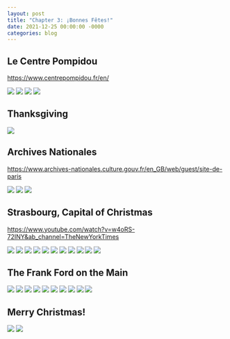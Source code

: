 ```yaml
---
layout: post
title: "Chapter 3: ¡Bonnes Fêtes!"
date: 2021-12-25 00:00:00 -0000
categories: blog
---
```


## Le Centre Pompidou

https://www.centrepompidou.fr/en/

![](/assets/images/2021-12-25-paris-chapter3/cp1.heic)
![](/assets/images/2021-12-25-paris-chapter3/cp2.heic)
![](/assets/images/2021-12-25-paris-chapter3/cp3.heic)
![](/assets/images/2021-12-25-paris-chapter3/cp4.heic)

## Thanksgiving

![](/assets/images/2021-12-25-paris-chapter3/tg1.heic)

## Archives Nationales

https://www.archives-nationales.culture.gouv.fr/en_GB/web/guest/site-de-paris

![](/assets/images/2021-12-25-paris-chapter3/na1.heic)
![](/assets/images/2021-12-25-paris-chapter3/na2.heic)
![](/assets/images/2021-12-25-paris-chapter3/na3.heic)

## Strasbourg, Capital of Christmas

https://www.youtube.com/watch?v=w4oRS-72INY&ab_channel=TheNewYorkTimes

![](/assets/images/2021-12-25-paris-chapter3/sb1.heic)
![](/assets/images/2021-12-25-paris-chapter3/sb2.heic)
![](/assets/images/2021-12-25-paris-chapter3/sb3.heic)
![](/assets/images/2021-12-25-paris-chapter3/sb4.heic)
![](/assets/images/2021-12-25-paris-chapter3/sb5.heic)
![](/assets/images/2021-12-25-paris-chapter3/sb6.heic)
![](/assets/images/2021-12-25-paris-chapter3/sb7.heic)
![](/assets/images/2021-12-25-paris-chapter3/sb8.heic)
![](/assets/images/2021-12-25-paris-chapter3/sb9.heic)
![](/assets/images/2021-12-25-paris-chapter3/sb10.heic)
![](/assets/images/2021-12-25-paris-chapter3/sb11.heic)

## The Frank Ford on the Main

![](/assets/images/2021-12-25-paris-chapter3/ff1.heic)
![](/assets/images/2021-12-25-paris-chapter3/ff2.heic)
![](/assets/images/2021-12-25-paris-chapter3/ff3.heic)
![](/assets/images/2021-12-25-paris-chapter3/ff4.heic)
![](/assets/images/2021-12-25-paris-chapter3/ff5.heic)
![](/assets/images/2021-12-25-paris-chapter3/ff6.heic)
![](/assets/images/2021-12-25-paris-chapter3/ff7.heic)
![](/assets/images/2021-12-25-paris-chapter3/ff8.heic)
![](/assets/images/2021-12-25-paris-chapter3/ff9.heic)
![](/assets/images/2021-12-25-paris-chapter3/ff10.heic)

## Merry Christmas!

![](/assets/images/2021-12-25-paris-chapter3/px1.heic)
![](/assets/images/2021-12-25-paris-chapter3/px2.heic)





